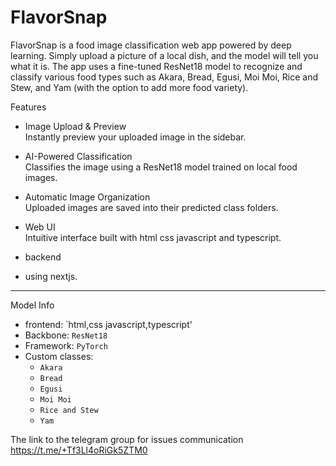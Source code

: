 # FlavorSnap
FlavorSnap is a food image classification web app powered by deep learning. Simply upload a picture of a local dish, and the model will tell you what it is. The app uses a fine-tuned ResNet18 model to recognize and classify various food types such as Akara, Bread, Egusi, Moi Moi, Rice and Stew, and Yam (with the option to add more food variety).

 Features

- Image Upload & Preview  
  Instantly preview your uploaded image in the sidebar.

- AI-Powered Classification  
  Classifies the image using a ResNet18 model trained on local food images.

- Automatic Image Organization  
  Uploaded images are saved into their predicted class folders.

- Web UI  
  Intuitive interface built with html css javascript and typescript.

- backend
- using nextjs.
---

 Model Info
- frontend: `html,css javascript,typescript'
- Backbone: `ResNet18`
- Framework: `PyTorch`
- Custom classes:  
  - `Akara`
  - `Bread`
  - `Egusi`
  - `Moi Moi`
  - `Rice and Stew`
  - `Yam`

The link to the telegram group for issues communication  https://t.me/+Tf3Ll4oRiGk5ZTM0
